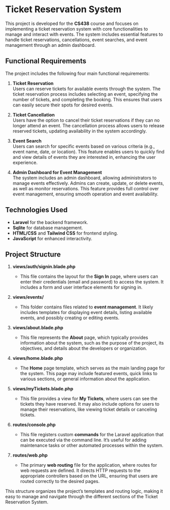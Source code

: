 # Ticket Reservation System

This project is developed for the **CS438** course and focuses on implementing a ticket reservation system with core functionalities to manage and interact with events. The system includes essential features to handle ticket reservations, cancellations, event searches, and event management through an admin dashboard.

## Functional Requirements

The project includes the following four main functional requirements:

1. **Ticket Reservation**  
   Users can reserve tickets for available events through the system. The ticket reservation process includes selecting an event, specifying the number of tickets, and completing the booking. This ensures that users can easily secure their spots for desired events.

2. **Ticket Cancellation**  
   Users have the option to cancel their ticket reservations if they can no longer attend an event. The cancellation process allows users to release reserved tickets, updating availability in the system accordingly.

3. **Event Search**  
   Users can search for specific events based on various criteria (e.g., event name, date, or location). This feature enables users to quickly find and view details of events they are interested in, enhancing the user experience.

4. **Admin Dashboard for Event Management**  
   The system includes an admin dashboard, allowing administrators to manage events effectively. Admins can create, update, or delete events, as well as monitor reservations. This feature provides full control over event management, ensuring smooth operation and event availability.

## Technologies Used
- **Laravel** for the backend framework.
- **Sqlite** for database management.
- **HTML/CSS** and **Tailwind CSS** for frontend styling.
- **JavaScript** for enhanced interactivity.

## Project Structure

1. **views/auth/signin.blade.php**  
   - This file contains the layout for the **Sign In** page, where users can enter their credentials (email and password) to access the system. It includes a form and user interface elements for signing in.

2. **views/events/**  
   - This folder contains files related to **event management**. It likely includes templates for displaying event details, listing available events, and possibly creating or editing events.

3. **views/about.blade.php**  
   - This file represents the **About** page, which typically provides information about the system, such as the purpose of the project, its objectives, and details about the developers or organization.

4. **views/home.blade.php**  
   - The **Home** page template, which serves as the main landing page for the system. This page may include featured events, quick links to various sections, or general information about the application.

5. **views/myTickets.blade.php**  
   - This file provides a view for **My Tickets**, where users can see the tickets they have reserved. It may also include options for users to manage their reservations, like viewing ticket details or canceling tickets.

6. **routes/console.php**  
   - This file registers custom **commands** for the Laravel application that can be executed via the command line. It’s useful for adding maintenance tasks or other automated processes within the system.

7. **routes/web.php**  
   - The primary **web routing** file for the application, where routes for web requests are defined. It directs HTTP requests to the appropriate controllers based on the URL, ensuring that users are routed correctly to the desired pages.

This structure organizes the project’s templates and routing logic, making it easy to manage and navigate through the different sections of the Ticket Reservation System.

